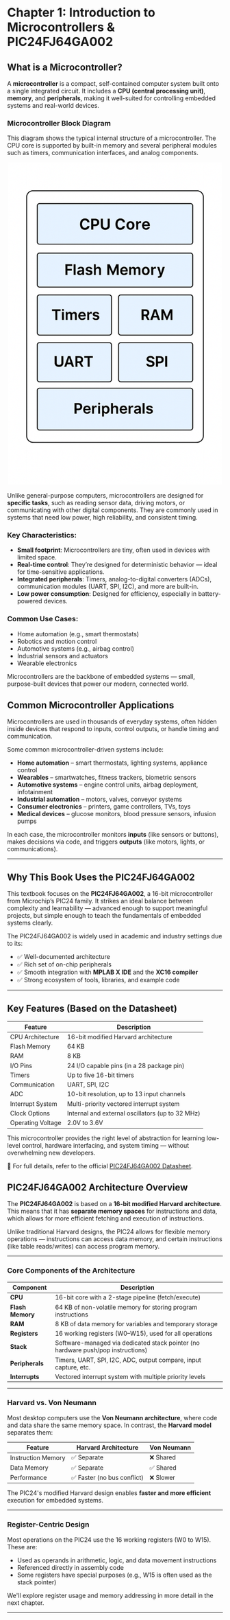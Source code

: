 # Chapter 1: Introduction to Microcontrollers & PIC24FJ64GA002

## What is a Microcontroller?

A **microcontroller** is a compact, self-contained computer system built onto a single integrated circuit. It includes a **CPU (central processing unit)**, **memory**, and **peripherals**, making it well-suited for controlling embedded systems and real-world devices.

### Microcontroller Block Diagram

This diagram shows the typical internal structure of a microcontroller. The CPU core is supported by built-in memory and several peripheral modules such as timers, communication interfaces, and analog components.

<p align="center">
  <img src="../../assets/images/mcu-block-diagram.png" width="500px">
</p>


Unlike general-purpose computers, microcontrollers are designed for **specific tasks**, such as reading sensor data, driving motors, or communicating with other digital components. They are commonly used in systems that need low power, high reliability, and consistent timing.

### Key Characteristics:
- **Small footprint**: Microcontrollers are tiny, often used in devices with limited space.
- **Real-time control**: They’re designed for deterministic behavior — ideal for time-sensitive applications.
- **Integrated peripherals**: Timers, analog-to-digital converters (ADCs), communication modules (UART, SPI, I2C), and more are built-in.
- **Low power consumption**: Designed for efficiency, especially in battery-powered devices.

### Common Use Cases:
- Home automation (e.g., smart thermostats)
- Robotics and motion control
- Automotive systems (e.g., airbag control)
- Industrial sensors and actuators
- Wearable electronics

Microcontrollers are the backbone of embedded systems — small, purpose-built devices that power our modern, connected world.

## Common Microcontroller Applications

Microcontrollers are used in thousands of everyday systems, often hidden inside devices that respond to inputs, control outputs, or handle timing and communication.

Some common microcontroller-driven systems include:

- **Home automation** – smart thermostats, lighting systems, appliance control
- **Wearables** – smartwatches, fitness trackers, biometric sensors
- **Automotive systems** – engine control units, airbag deployment, infotainment
- **Industrial automation** – motors, valves, conveyor systems
- **Consumer electronics** – printers, game controllers, TVs, toys
- **Medical devices** – glucose monitors, blood pressure sensors, infusion pumps

In each case, the microcontroller monitors **inputs** (like sensors or buttons), makes decisions via code, and triggers **outputs** (like motors, lights, or communications).

---

## Why This Book Uses the PIC24FJ64GA002

This textbook focuses on the **PIC24FJ64GA002**, a 16-bit microcontroller from Microchip’s PIC24 family. It strikes an ideal balance between complexity and learnability — advanced enough to support meaningful projects, but simple enough to teach the fundamentals of embedded systems clearly.

The PIC24FJ64GA002 is widely used in academic and industry settings due to its:

- ✅ Well-documented architecture
- ✅ Rich set of on-chip peripherals
- ✅ Smooth integration with **MPLAB X IDE** and the **XC16 compiler**
- ✅ Strong ecosystem of tools, libraries, and example code

---

## Key Features (Based on the Datasheet)

| Feature              | Description                               |
|----------------------|-------------------------------------------|
| CPU Architecture     | 16-bit modified Harvard architecture       |
| Flash Memory         | 64 KB                                      |
| RAM                  | 8 KB                                       |
| I/O Pins             | 24 I/O capable pins (in a 28 package pin)  |
| Timers               | Up to five 16-bit timers                   |
| Communication        | UART, SPI, I2C                             |
| ADC                  | 10-bit resolution, up to 13 input channels |
| Interrupt System     | Multi-priority vectored interrupt system  |
| Clock Options        | Internal and external oscillators (up to 32 MHz) |
| Operating Voltage    | 2.0V to 3.6V                               |

This microcontroller provides the right level of abstraction for learning low-level control, hardware interfacing, and system timing — without overwhelming new developers.

📎 For full details, refer to the official [PIC24FJ64GA002 Datasheet](https://www.microchip.com/en-us/product/PIC24FJ64GA002).

## PIC24FJ64GA002 Architecture Overview

The **PIC24FJ64GA002** is based on a **16-bit modified Harvard architecture**. This means that it has **separate memory spaces** for instructions and data, which allows for more efficient fetching and execution of instructions.

Unlike traditional Harvard designs, the PIC24 allows for flexible memory operations — instructions can access data memory, and certain instructions (like table reads/writes) can access program memory.

---

### Core Components of the Architecture

| Component         | Description |
|------------------|-------------|
| **CPU**          | 16-bit core with a 2-stage pipeline (fetch/execute) |
| **Flash Memory** | 64 KB of non-volatile memory for storing program instructions |
| **RAM**          | 8 KB of data memory for variables and temporary storage |
| **Registers**    | 16 working registers (W0–W15), used for all operations |
| **Stack**        | Software-managed via dedicated stack pointer (no hardware push/pop instructions) |
| **Peripherals**  | Timers, UART, SPI, I2C, ADC, output compare, input capture, etc. |
| **Interrupts**   | Vectored interrupt system with multiple priority levels |

---

### Harvard vs. Von Neumann

Most desktop computers use the **Von Neumann architecture**, where code and data share the same memory space. In contrast, the **Harvard model** separates them:

| Feature            | Harvard Architecture | Von Neumann |
|--------------------|----------------------|-------------|
| Instruction Memory | ✅ Separate           | ❌ Shared   |
| Data Memory        | ✅ Separate           | ✅ Shared   |
| Performance        | ✅ Faster (no bus conflict) | ❌ Slower |

The PIC24's modified Harvard design enables **faster and more efficient** execution for embedded systems.

---

### Register-Centric Design

Most operations on the PIC24 use the 16 working registers (W0 to W15). These are:
- Used as operands in arithmetic, logic, and data movement instructions
- Referenced directly in assembly code
- Some registers have special purposes (e.g., W15 is often used as the stack pointer)

We'll explore register usage and memory addressing in more detail in the next chapter.


---


